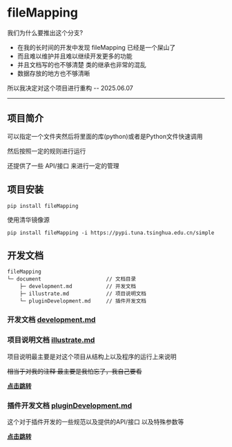

# fileMapping

我们为什么要推出这个分支?

- 在我的长时间的开发中发现 fileMapping 已经是一个屎山了
- 而且难以维护并且难以继续开发更多的功能
- 并且文档写的也不够清楚 类的继承也非常的混乱
- 数据存放的地方也不够清晰

所以我决定对这个项目进行重构
-- 2025.06.07


---


## 项目简介


可以指定一个文件夹然后将里面的库(python)或者是Python文件快速调用

然后按照一定的规则进行运行

还提供了一些 API/接口 来进行一定的管理

## 项目安装

```shell
pip install fileMapping
```

使用清华镜像源
```shell
pip install fileMapping -i https://pypi.tuna.tsinghua.edu.cn/simple
```


## 开发文档

```text
fileMapping
└─ document                     // 文档目录
    ├─ development.md           // 开发文档
    ├─ illustrate.md            // 项目说明文档
    └─ pluginDevelopment.md     // 插件开发文档
```



### 开发文档 [development.md](document/development.md)



### 项目说明文档 [illustrate.md](document/illustrate.md)

项目说明最主要是对这个项目从结构上以及程序的运行上来说明

~~相当于对我的注释 最主要是我怕忘了，我自己要看~~

**[点击跳转](document/illustrate.md)**


### 插件开发文档 [pluginDevelopment.md](document/pluginDevelopment.md)

这个对于插件开发的一些规范以及提供的API/接口 以及特殊参数等

**[点击跳转](document/pluginDevelopment.md)**
